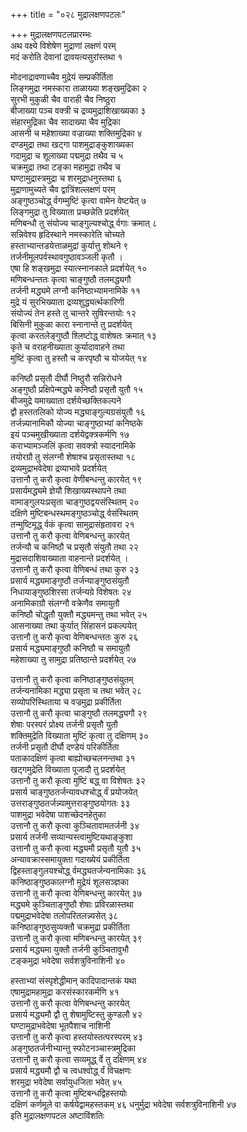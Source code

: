 +++
title = "०२८ मुद्रालक्षणपटलः"

+++
मुद्रालक्षणपटलप्रारम्भः  
अथ वक्ष्ये विशेषेण मुद्राणां लक्षणं परम्  
मदं करोति देवानां द्रावयत्यसुरांस्तथा १

मोदनाद्रावणाच्चैव मुद्रेयं सम्प्रकीर्तिता  
लिङ्गमुद्रा नमस्कारा ताळाख्या शङ्खमुद्रिका २  
सुरभी मुकुळी चैव वाराही चैव निष्ठुरा  
बीजाख्या पञ्च वक्त्री च द्रव्यमुद्राशिखाख्यका ३  
संहारमुद्रिका चैव सादाख्या चैव मुद्रिका  
आसनी च महेशाख्या वज्राख्या शक्तिमुद्रिका ४  
दण्डमुद्रा तथा खट्गा पाशमुद्राङ्कुशाख्यका  
गदामुद्रा च शूलाख्या पद्ममुद्रा तथैव च ५  
चक्रमुद्रा तथा टङ्का महामुद्रा तथैव च  
घण्टामुद्रास्त्रमुद्रा च शरमुद्राधनुस्तथा ६  
मुद्राणामुच्यते चैव द्वात्रिंशल्लक्षणं परम्  
अङ्गुष्ठञ्चोद्ध् र्वगम्मुष्टिं कृत्वा वामेन वेष्टयेत् ७  
लिङ्गमुद्रा तु विख्याता प्रच्छन्नेति प्रदर्शयेत्  
मणिबन्धौ तु संयोज्य चाङ्गुल्यश्चोद्ध् र्वगाः क्रमात् ८  
सन्निवेश्य हृदिस्थाने नमस्कारेति चोच्यते  
हस्ताभ्यान्तडयेत्ताळमुद्रां कुर्यात्तु शोथने ९  
तर्जनीमूलपर्वस्थावगुष्ठावञ्जली कृतौ ।  
एषा हि शङ्खमुद्रा स्यात्स्नानकाले प्रदर्शयेत् १०  
मणिबन्धन्ततः कृत्वा चाङ्गुष्ठौ तलमद्ध्यगौ  
तर्जनी मद्ध्यमे लग्नौ कनिष्ठाभ्यामनामिके ११  
मुद्रे यं सुरभिख्याता द्रव्यशुद्ध्यर्त्थकारिणी  
संयोज्यं तेन हस्ते तु चान्तरे सुषिरन्तयोः १२  
बिसिनी मुकुळा कारा स्नानान्ते तु प्रदर्शयेत्  
कृत्वा करतलेङ्गुष्ठौ श्लिष्टोद्ध् वाशेषतः क्रमात् १३  
कृते च वराहनीख्याता कुर्यादावाहने तथा  
मुष्टिं कृत्वा तु हस्तौ च करपृष्ठौ च योजयेत् १४

कनिष्ठौ प्रसृतौ दीर्घौ निष्ठुरौ सन्निरोधने  
अङ्गुष्ठौ प्रक्षिपेन्मद्ध्ये कनिष्ठौ प्रसृतौ युतौ १५  
बीजमुद्रे यमाख्याता दर्शयेच्छक्तिकल्पने  
द्वौ हस्ततलिको योज्य मद्ध्याङ्गुल्यग्रसंयुतौ १६  
तर्जन्न्यानामिकौ योज्या चाङ्गुष्ठाभ्यां कनिष्ठके  
इयं पञ्चमुखीख्याता दर्शयेद्वक्त्रकर्मणि १७  
कराभ्यामञ्जलिं कृत्वा सवक्त्रो स्यादनामिके  
तयोरग्रौ तु संलग्नौ शेषाश्च प्रसृतास्तथा १८  
द्रव्यमुद्राभवेदेषा द्रव्याभावे प्रदर्शयेत्  
उत्तानौ तु करौ कृत्वा वेणीबन्धन्तु कारयेत् १९  
प्रसार्यमद्ध्यमे ज्ञेयौ शिखाख्यस्थापने तथा  
वामाङ्गुलयःप्रसृता चाङ्गुष्ठद्वयसंस्थितम् २०  
दक्षिणे मुष्टिबन्धस्थमङ्गुष्ठञ्चोद्ध् र्वसंस्थितम्  
तन्मुष्टिमूद्ध् र्वकं कृत्वा सामुद्रासंहृतावरा २१  
उत्तानौ तु करौ कृत्वा वेणिबन्धन्तु कारयेत्  
तर्जन्यौ च कनिष्ठौ च प्रसृतौ संयुतौ तथा २२  
मुद्रासदाशिवाख्याता वाहनान्ते प्रदर्शयेत् ।  
उत्तानौ तु करौ कृत्वा वेणिबन्धं तथा कुरु २३  
प्रसार्य मद्ध्यमाङ्गुष्ठौ तर्जन्याङ्गुष्ठसंयुतौ  
निधायाङ्गुष्ठशिरसा तर्जन्यग्रे विशेषतः २४  
अनामिकाग्रौ संलग्नौ वक्रेणैव समायुतौ  
कनिष्ठौ चोद्धृतौ युक्तौ मद्ध्यमन्तु तथा भवेत् २५  
आसनाख्या तथा कुर्यात् सिंहासनं प्रकल्पयेत्  
उत्तानौ तु करौ कृत्वा वेणिबन्धन्ततः कुरु २६  
प्रसार्य मद्ध्यमाङ्गुष्ठौ कनिष्ठौ च समायुतौ  
महेशाख्या तु सामुद्रा प्रतिष्ठान्ते प्रदर्शयेत् २७

उत्तानौ तु करौ कृत्वा कनिष्ठाङ्गुष्ठसंयुतम्  
तर्जन्यनामिका मद्ध्या प्रसृता च तथा भवेत् २८  
सव्योपरिस्थिताया च वज्रमुद्रा प्रकीर्तिता  
उत्तानौ तु करौ कृत्वा चाङ्गुष्ठौ तलमद्ध्यगौ २९  
शेषाः परस्परं प्रोक्ष्य तर्जनी प्रसृतौ युतौ  
शक्तिमुद्रेति विख्याता मुष्टिं कृत्वा तु दक्षिणम् ३०  
तर्जनी प्रसृतौ दीर्घौ दण्डेयं परिकीर्तिता  
पताकादक्षिणं कृत्वा बाह्योच्छचलनन्तथा ३१  
खट्गमुद्रेति विख्याता पूजादौ तु प्रदर्शयेत्  
उत्तानौ तु करौ कृत्वा मुष्टिं बद्ध् वा विशेषतः ३२  
प्रसार्य चाङ्गुष्ठतर्जन्यावधश्चोद्ध् र्वं प्रयोजयेत्  
उत्तराङ्गुष्ठतर्जन्न्यामुत्तराङ्गुष्ठयोगतः ३३  
पाशमुद्रा भवेदेषा पाशच्छेदनहेतुका  
उत्तानौ तु करौ कृत्वा कुञ्चितावामतर्जनी ३४  
प्रसार्य तर्जनी सव्यान्यस्त्वामुष्टियथाङ्कुशा  
उत्तानौ तु करौ कृत्वा मद्ध्यमौ प्रसृतौ युतौ ३५  
अन्यावक्रास्समायुक्ता गदाख्येयं प्रकीर्तिता  
द्विहस्ताङ्गुलयश्चोद्ध् र्वमद्ध्यतर्जन्यनामिकाः ३६  
कनिष्ठाङ्गुष्ठकालग्नौ मुद्रेयं शूलसञ्ज्ञका  
उत्तानौ तु करौ कृत्वा वेणिबन्धन्तु कारयेत् ३७  
मद्ध्यमे कुञ्चिताङ्गुष्ठौ शेषाः प्रविरळास्तथा  
पद्ममुद्राभवेदेषा तलोपरितलन्न्यसेत् ३८  
कनिष्ठाङ्गुष्ठसुव्यक्तौ चक्रमुद्रा प्रकीर्तिता  
उत्तानौ तु करौ कृत्वा मणिबन्धन्तु कारयेत् ३९  
प्रसार्य मद्ध्यमा युक्तौ तर्जनी कुञ्चितावुभौ  
टङ्कमुद्रा भवेदेषा सर्वशत्रुविनाशिनी ४०

हस्ताभ्यां संस्पृशेद्धीमान् कादिपादान्तकं यथा  
एषामुद्रामहामुद्रा करसंस्कारकर्मणि ४१  
उत्तानौ तु करौ कृत्वा वेणिबन्धन्तु कारयेत्  
प्रसार्य मद्ध्यमौ द्वौ तु शेषामुष्टिस्तु कुण्डलौ ४२  
घण्टामुद्राभवेदेषा भूतपैशाच नाशिनी  
उत्तानौ तु करौ कृत्वा हस्तयोस्तत्परस्परम् ४३  
अङ्गुष्ठतर्जनीभ्यान्तु स्फोटनञ्चास्त्रमुद्रिका  
उत्तानौ तु करौ कृत्वा सव्यमूद्ध् र्वे तु दक्षिणम् ४४  
प्रसार्य मद्ध्यमौ द्वौ च त्वधश्वोद्ध् र्वं विचक्षणः  
शरमुद्रा भवेदेषा सर्वायुधजिता भवेत् ४५  
उत्तानौ तु करौ कृत्वा मुष्टिबन्धद्विहस्तयोः  
दक्षिणं कर्णमूले वा कर्षयेद्वामहस्तकम् ४६
धनुर्मुद्रा भवेदेषा सर्वशत्रुविनाशिनी ४७  
इति मुद्रालक्षणपटल अष्टाविंशतिः


